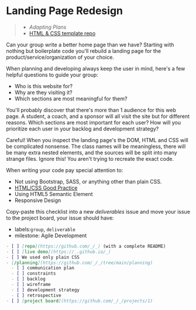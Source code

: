 # Landing Page Redesign

> - _Adapting Plans_
> - [HTML & CSS template repo](https://github.com/DeNepo/template-html-css)

Can your group write a better home page than we have? Starting with nothing but
boilerplate code you'll rebuild a landing page for the product/service/organization of your choice.

When planning and developing always keep the user in mind, here's a few helpful
questions to guide your group:

- Who is this website for?
- Why are they visiting it?
- Which sections are most meaningful for them?

You'll probably discover that there's more than 1 audience for this web page. A
student, a coach, and a sponsor will all visit the site but for different
reasons. Which sections are most important for each user? How will you
prioritize each user in your backlog and development strategy?

Careful! When you inspect the landing page's the DOM, HTML and CSS will be
complicated nonsense. The class names will be meaningless, there will be many
extra nested elements, and the sources will be split into many strange files.
Ignore this! You aren't trying to recreate the exact code.

When writing your code pay special attention to:

- Not using Bootstrap, SASS, or anything other than plain CSS.
- [HTML/CSS Good Practice](https://www.smashingmagazine.com/2008/11/12-principles-for-keeping-your-code-clean/)
- Using HTML5 Semantic Element
- Responsive Design

Copy-paste this checklist into a new _deliverables_ issue and move your issue to
the project board, your issue should have:

- labels:`group`, `deliverable`
- milestone: Agile Development

```md
- [ ] [repo](https://github.com/_/_) (with a complete README)
- [ ] [live demo](https://_.github.io/_)
- [ ] We used only plain CSS
- [/planning](https://github.com/_/_/tree/main/planning)
  - [ ] communication plan
  - [ ] constraints
  - [ ] backlog
  - [ ] wireframe
  - [ ] development strategy
  - [ ] retrospective
- [ ] [project board](https://github.com/_/_/projects/1)
```
